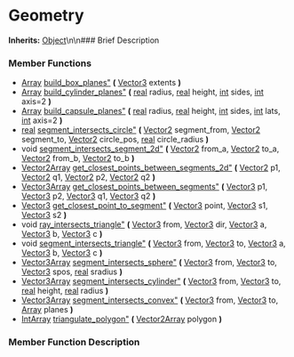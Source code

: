 #  Geometry  
**Inherits:** [Object](class_object)\\n\\n###  Brief Description  

###  Member Functions 
  * [Array](class_array) [build_box_planes"](#build_box_planes) **(** [Vector3](class_vector3) extents  **)**
  * [Array](class_array) [build_cylinder_planes"](#build_cylinder_planes) **(** [real](class_real) radius, [real](class_real) height, [int](class_int) sides, [int](class_int) axis=2  **)**
  * [Array](class_array) [build_capsule_planes"](#build_capsule_planes) **(** [real](class_real) radius, [real](class_real) height, [int](class_int) sides, [int](class_int) lats, [int](class_int) axis=2  **)**
  * [real](class_real) [segment_intersects_circle"](#segment_intersects_circle) **(** [Vector2](class_vector2) segment_from, [Vector2](class_vector2) segment_to, [Vector2](class_vector2) circle_pos, [real](class_real) circle_radius  **)**
  * void [segment_intersects_segment_2d"](#segment_intersects_segment_2d) **(** [Vector2](class_vector2) from_a, [Vector2](class_vector2) to_a, [Vector2](class_vector2) from_b, [Vector2](class_vector2) to_b  **)**
  * [Vector2Array](class_vector2array) [get_closest_points_between_segments_2d"](#get_closest_points_between_segments_2d) **(** [Vector2](class_vector2) p1, [Vector2](class_vector2) q1, [Vector2](class_vector2) p2, [Vector2](class_vector2) q2  **)**
  * [Vector3Array](class_vector3array) [get_closest_points_between_segments"](#get_closest_points_between_segments) **(** [Vector3](class_vector3) p1, [Vector3](class_vector3) p2, [Vector3](class_vector3) q1, [Vector3](class_vector3) q2  **)**
  * [Vector3](class_vector3) [get_closest_point_to_segment"](#get_closest_point_to_segment) **(** [Vector3](class_vector3) point, [Vector3](class_vector3) s1, [Vector3](class_vector3) s2  **)**
  * void [ray_intersects_triangle"](#ray_intersects_triangle) **(** [Vector3](class_vector3) from, [Vector3](class_vector3) dir, [Vector3](class_vector3) a, [Vector3](class_vector3) b, [Vector3](class_vector3) c  **)**
  * void [segment_intersects_triangle"](#segment_intersects_triangle) **(** [Vector3](class_vector3) from, [Vector3](class_vector3) to, [Vector3](class_vector3) a, [Vector3](class_vector3) b, [Vector3](class_vector3) c  **)**
  * [Vector3Array](class_vector3array) [segment_intersects_sphere"](#segment_intersects_sphere) **(** [Vector3](class_vector3) from, [Vector3](class_vector3) to, [Vector3](class_vector3) spos, [real](class_real) sradius  **)**
  * [Vector3Array](class_vector3array) [segment_intersects_cylinder"](#segment_intersects_cylinder) **(** [Vector3](class_vector3) from, [Vector3](class_vector3) to, [real](class_real) height, [real](class_real) radius  **)**
  * [Vector3Array](class_vector3array) [segment_intersects_convex"](#segment_intersects_convex) **(** [Vector3](class_vector3) from, [Vector3](class_vector3) to, [Array](class_array) planes  **)**
  * [IntArray](class_intarray) [triangulate_polygon"](#triangulate_polygon) **(** [Vector2Array](class_vector2array) polygon  **)**
###  Member Function Description  
